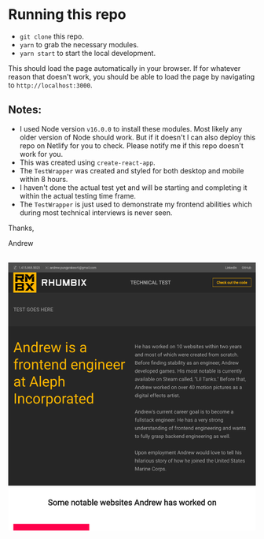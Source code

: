 # Running this repo
- `git clone` this repo.
- `yarn` to grab the necessary modules.
- `yarn start` to start the local development.

This should load the page automatically in your browser. If for whatever reason that doesn't work, you should be able to load the page by navigating to `http://localhost:3000`.

## Notes:

- I used Node version `v16.0.0` to install these modules. Most likely any older version of Node should work. But if it doesn't I can also deploy this repo on Netlify for you to check. Please notify me if this repo doesn't work for you.
- This was created using `create-react-app`.
- The `TestWrapper` was created and styled for both desktop and mobile within 8 hours.
- I haven't done the actual test yet and will be starting and completing it within the actual testing time frame.
- The `TestWrapper` is just used to demonstrate my frontend abilities which during most technical interviews is never seen.

Thanks,

Andrew
<br><br>
<p align="center">
  <img src="rhumbix-technical-preview.png" alt="Web application preview"></img>
</p>